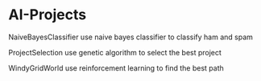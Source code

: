 # AI-Projects
NaiveBayesClassifier use naive bayes classifier to classify ham and spam


ProjectSelection use genetic algorithm to select the best project



WindyGridWorld use reinforcement learning to find the best path 
